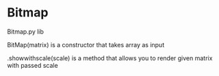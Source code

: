 # Bitmap
Bitmap.py lib

BitMap(matrix) is a constructor that takes array as input

.showwithscale(scale) is a method that allows you to render given matrix with passed scale

